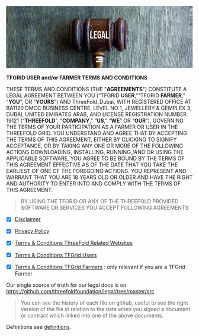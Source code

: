 ![legal](img/legal_header_.jpg)

**TFGRID USER and/or FARMER TERMS AND CONDITIONS**

THESE TERMS AND CONDITIONS (THE "**AGREEMENTS**") CONSTITUTE A LEGAL AGREEMENT BETWEEN YOU (“TFGRID **USER**,"“TFGRID **FARMER**," “**YOU**", OR “**YOURS**”) AND ThreeFold_Dubai, WITH REGISTERED OFFICE AT BA1120 DMCC BUSINESS CENTRE, LEVEL NO 1, JEWELLERY & GEMPLEX 3, DUBAI, UNITED EMIRATES ARAB, AND LICENSE REGISTRATION NUMBER 19121 (“**THREEFOLD**”, “**COMPANY**,” “**US**,” “**WE**” OR “**OUR**”), GOVERNING THE TERMS OF YOUR PARTICIPATION AS A FARMER OR USER IN THE THREEFOLD GRID. YOU UNDERSTAND AND AGREE THAT BY ACCEPTING THE TERMS OF THIS AGREEMENT, EITHER BY CLICKING TO SIGNIFY ACCEPTANCE, OR BY TAKING ANY ONE OR MORE OF THE FOLLOWING ACTIONS DOWNLOADING, INSTALLING, RUNNING,/AND OR USING THE APPLICABLE SOFTWARE, YOU AGREE TO BE BOUND BY THE TERMS OF THIS AGREEMENT EFFECTIVE AS OF THE DATE THAT YOU TAKE THE EARLIEST OF ONE OF THE FOREGOING ACTIONS. YOU REPRESENT AND WARRANT THAT YOU ARE 18 YEARS OLD OR OLDER AND HAVE THE RIGHT AND AUTHORITY TO ENTER INTO AND COMPLY WITH THE TERMS OF THIS AGREEMENT.

> BY USING THE TFGRID OR ANY OF THE THREEFOLD PROVIDED SOFTWARE OR SERVICES YOU ACCEPT FOLLOWING AGREEMENTS:

- [X] [Disclaimer](disclaimer)
- [X] [Privacy Policy](privacypolicy)
- [X] [Terms & Conditions ThreeFold Related Websites](terms_conditions_websites)
- [X] [Terms & Conditions TFGrid Users](terms_conditions_griduser)
- [X] [Terms & Conditions TFGrid Farmers](terms_conditions_farmer) : only relevant if you are a TFGrid Farmer
 

Our single source of truth for our legal docs is on https://github.com/threefoldfoundation/legal/tree/master/src

> You can see the history of each file on github, useful to see the right version of the file in relation to the date when you signed a document or contract which linked into one of the above documents.



Definitions see [definitions](definitions_legal).